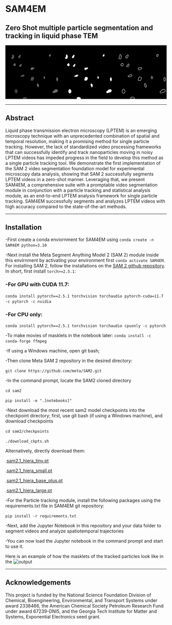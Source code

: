 # SAM4EM
## Zero Shot multiple particle segmentation and tracking  in liquid phase TEM
![Banner](./banner.jpg)
* * * * * *
## Abstract

Liquid phase transmission electron microscopy (LPTEM) is an emerging microscopy technique with an unprecedented combination of spatial and temporal resolution, making it a promising method for single particle tracking. However, the lack of standardized video processing frameworks that can successfully identify and track nanoparticles moving in noisy LPTEM videos has impeded progress in the field to develop this method as a single particle tracking tool. We demonstrate the first implementation of the SAM 2 video segmentation foundation model for experimental microscopy data analysis, showing that SAM 2 successfully segments LPTEM videos in a zero-shot manner. Leveraging that, we present SAM4EM, a comprehensive suite with a promptable video segmentation module in conjunction with a particle tracking and statistical analysis module, as an end-to-end LPTEM analysis framework for single particle tracking. SAM4EM successfully segments and analyzes LPTEM videos with high accuracy compared to the state-of-the-art methods.
* * * * * *

## Installation
-First create a conda enviornment for SAM4EM using `conda create -n SAM4EM python=3.10`

-Next install the Meta Segment Anything Model 2 (SAM 2) module inside this envirnment by activating your environment first `conda activate SAM4EM`. For installing SAM 2, follow the installations on the [SAM 2 github repository](https://github.com/facebookresearch/sam2). In short, first install `torch>=2.5.1`:
### -For GPU with CUDA 11.7:
`conda install pytorch==2.5.1 torchvision torchaudio pytorch-cuda=11.7 -c pytorch -c nvidia`
### -For CPU only:
`conda install pytorch==2.5.1 torchvision torchaudio cpuonly -c pytorch`

-To make movies of masklets in the notebook later:
`conda install -c conda-forge ffmpeg` 

-If using a Windows machine, open git bash;

-Then clone Meta SAM 2 repository in the desired directory:

`git clone https://github.com/meta/SAM2.git`

-In the command prompt, locate the SAM2 cloned directory

`cd sam2`

`pip install -e ".[notebooks]"`

-Next download the most recent sam2 model checkpoints into the checkpoint directory; first, use git bash (if using a Windows machine), and download checkpoints

`cd sam2/checkpoints`

`./download_ckpts.sh`

Alternatively, directly download them:

.[sam2.1_hiera_tiny.pt](https://dl.fbaipublicfiles.com/segment_anything_2/092824/sam2.1_hiera_tiny.pt)

.[sam2.1_hiera_small.pt](https://dl.fbaipublicfiles.com/segment_anything_2/092824/sam2.1_hiera_small.pt)

.[sam2.1_hiera_base_plus.pt](https://dl.fbaipublicfiles.com/segment_anything_2/092824/sam2.1_hiera_base_plus.pt)

.[sam2.1_hiera_large.pt](https://dl.fbaipublicfiles.com/segment_anything_2/092824/sam2.1_hiera_large.pt)

-For the Particle tracking module, install the following packages using the requirements.txt file in SAM4EM git repository:

`pip install -r requirements.txt`

-Next, add the Jupyter Notebook in this repository and your data folder to segment videos and analyze spatiotemporal trajectories

-You can now load the Jupyter notebook in the command prompt and start to use it.

Here is an example of how the masklets of the tracked particles look like in the ![output](exampleanimation.gif)

* * * * * *
## Acknowledgements 

This project is funded by the National Science Foundation Division of Chemical, Bioengineering, Environmental, and Transport Systems under award 2338466, the American Chemical Society Petroleum Research Fund under award 67239-DNI5, and the Georgia Tech Institute for Matter and Systems, Exponential Electronics seed grant.
